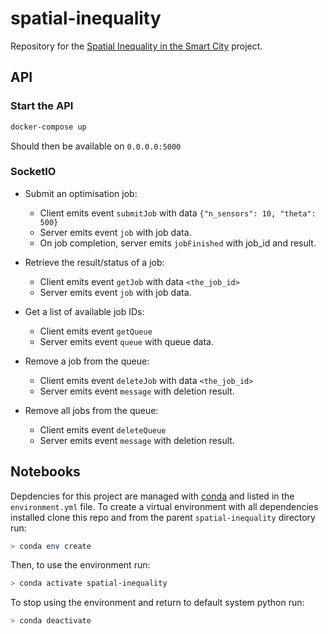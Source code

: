 # spatial-inequality

Repository for the [Spatial Inequality in the Smart City](https://www.turing.ac.uk/research/research-projects/spatial-inequality-and-smart-city) project.

## API

### Start the API

```bash
docker-compose up
```

Should then be available on `0.0.0.0:5000`

### SocketIO

* Submit an optimisation job:
  - Client emits event `submitJob` with data `{"n_sensors": 10, "theta": 500}`
  - Server emits event `job` with job data.
  - On job completion, server emits `jobFinished` with job_id and result.
  
* Retrieve the result/status of a job:
  - Client emits event `getJob` with data `<the_job_id>`
  - Server emits event `job` with job data.

* Get a list of available job IDs:
  - Client emits event `getQueue`
  - Server emits event `queue` with queue data.
  
* Remove a job from the queue:
  - Client emits event `deleteJob` with data `<the_job_id>`
  - Server emits event `message` with deletion result.
  
* Remove all jobs from the queue:
  - Client emits event `deleteQueue`
  - Server emits event `message` with deletion result.

## Notebooks

Depdencies for this project are managed with [conda](https://docs.conda.io/en/latest/) and listed in the `environment.yml` file. To create a virtual environment  with all dependencies installed clone this repo and from the parent `spatial-inequality` directory run:
```bash
> conda env create
```
Then, to use the environment run:
```bash
> conda activate spatial-inequality
```
To stop using the environment and return to default system python run:
```bash
> conda deactivate
```

